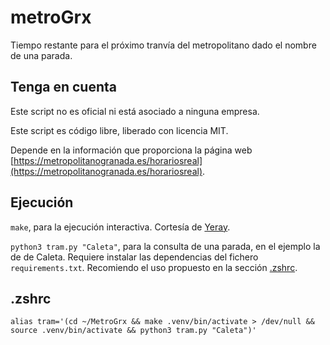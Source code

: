 # metroGrx

Tiempo restante para el próximo tranvía del metropolitano
dado el nombre de una parada.

## Tenga en cuenta

Este script no es oficial ni está asociado a ninguna empresa.

Este script es código libre, liberado con licencia MIT.

Depende en la información que proporciona la página web
[https://metropolitanogranada.es/horariosreal](https://metropolitanogranada.es/horariosreal).

## Ejecución

`make`, para la ejecución interactiva. Cortesía de [Yeray](https://github.com/yerasiito).

`python3 tram.py "Caleta"`, para la consulta de una parada, en el ejemplo la de de Caleta. Requiere instalar las dependencias del fichero `requirements.txt`. Recomiendo el uso propuesto en la sección [.zshrc](#.zshrc).

## .zshrc

`alias tram='(cd ~/MetroGrx && make .venv/bin/activate > /dev/null && source .venv/bin/activate && python3 tram.py "Caleta")'`
